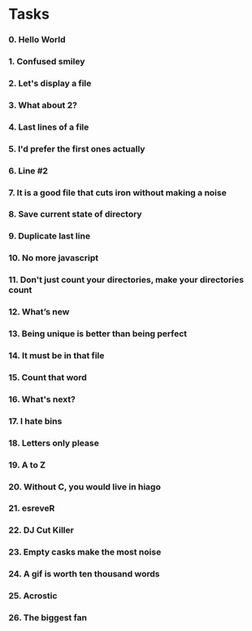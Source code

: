 # Tasks
 
###  0. Hello World
###  1. Confused smiley
###  2. Let's display a file
###  3. What about 2?
###  4. Last lines of a file
###  5. I'd prefer the first ones actually
###  6. Line #2
###  7. It is a good file that cuts iron without making a noise
###  8. Save current state of directory
###  9. Duplicate last line
###  10. No more javascript
###  11. Don't just count your directories, make your directories count
###  12. What’s new
###  13. Being unique is better than being perfect
###  14. It must be in that file
###  15. Count that word
###  16. What's next?
###  17. I hate bins
###  18. Letters only please
###  19. A to Z
###  20. Without C, you would live in hiago
###  21. esreveR
###  22. DJ Cut Killer
### 23. Empty casks make the most noise
###  24. A gif is worth ten thousand words
###  25. Acrostic
###  26. The biggest fan
